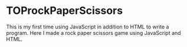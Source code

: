 # TOProckPaperScissors
This is my first time using JavaScript in addition to HTML to write a program. Here I made a rock paper scissors game using JavaScript and HTML.
